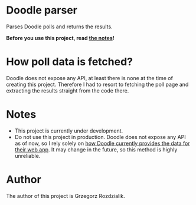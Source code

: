# Doodle parser #

Parses Doodle polls and returns the results.

**Before you use this project, read [the notes](#notes)!**



# How poll data is fetched? #
Doodle does not expose any API, at least there is none at the time of creating this project.
Therefore I had to resort to fetching the poll page and extracting the results straight from
the code there.


# Notes #

* This project is currently under development.
* Do not use this project in production. Doodle does not expose any API as of now, so I rely solely
  on [how Doodle currently provides the data for their web app](#how-poll-data-is-fetched). It may
  change in the future, so this method is highly unreliable.


# Author #
The author of this project is Grzegorz Rozdzialik.
